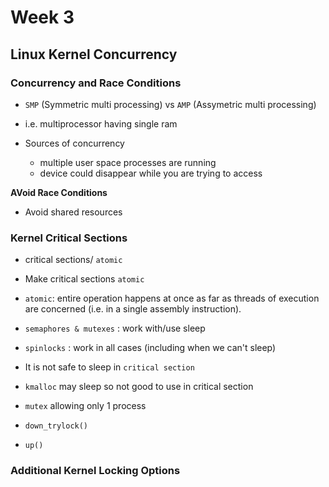 # Week 3

## Linux Kernel Concurrency

### Concurrency and Race Conditions

* `SMP` (Symmetric multi processing) vs `AMP` (Assymetric multi processing)
* i.e. multiprocessor having single ram

* Sources of concurrency
    * multiple user space processes are running
    * device could disappear while you are trying to access

**AVoid Race Conditions**

* Avoid shared resources


### Kernel Critical Sections

* critical sections/ `atomic`
* Make critical sections `atomic`

* `atomic`: entire operation happens at once as far as threads of execution are concerned (i.e. in a single assembly instruction).

* `semaphores & mutexes` : work with/use sleep
* `spinlocks` : work in all cases (including when we can't sleep)
* It is not safe to sleep in `critical section`
* `kmalloc` may sleep so not good to use in critical section
* `mutex` allowing only 1 process

* `down_trylock()`
* `up()`

### Additional Kernel Locking Options



